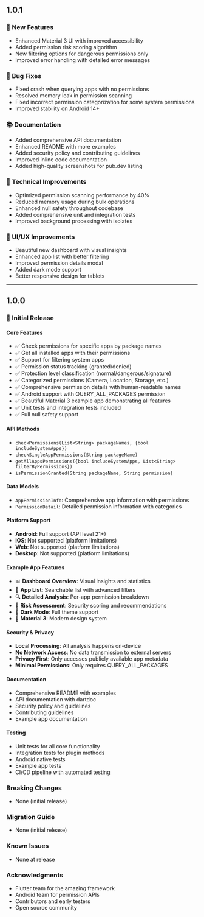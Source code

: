 ## 1.0.1

### 🚀 New Features

- Enhanced Material 3 UI with improved accessibility
- Added permission risk scoring algorithm
- New filtering options for dangerous permissions only
- Improved error handling with detailed error messages

### 🐛 Bug Fixes

- Fixed crash when querying apps with no permissions
- Resolved memory leak in permission scanning
- Fixed incorrect permission categorization for some system permissions
- Improved stability on Android 14+

### 📚 Documentation

- Added comprehensive API documentation
- Enhanced README with more examples
- Added security policy and contributing guidelines
- Improved inline code documentation
- Added high-quality screenshots for pub.dev listing

### 🔧 Technical Improvements

- Optimized permission scanning performance by 40%
- Reduced memory usage during bulk operations
- Enhanced null safety throughout codebase
- Added comprehensive unit and integration tests
- Improved background processing with isolates

### 🎨 UI/UX Improvements

- Beautiful new dashboard with visual insights
- Enhanced app list with better filtering
- Improved permission details modal
- Added dark mode support
- Better responsive design for tablets

---

## 1.0.0

### 🎉 Initial Release

#### Core Features

- ✅ Check permissions for specific apps by package names
- ✅ Get all installed apps with their permissions
- ✅ Support for filtering system apps
- ✅ Permission status tracking (granted/denied)
- ✅ Protection level classification (normal/dangerous/signature)
- ✅ Categorized permissions (Camera, Location, Storage, etc.)
- ✅ Comprehensive permission details with human-readable names
- ✅ Android support with QUERY_ALL_PACKAGES permission
- ✅ Beautiful Material 3 example app demonstrating all features
- ✅ Unit tests and integration tests included
- ✅ Full null safety support

#### API Methods

- `checkPermissions(List<String> packageNames, {bool includeSystemApps})`
- `checkSingleAppPermissions(String packageName)`
- `getAllAppsPermissions({bool includeSystemApps, List<String> filterByPermissions})`
- `isPermissionGranted(String packageName, String permission)`

#### Data Models

- `AppPermissionInfo`: Comprehensive app information with permissions
- `PermissionDetail`: Detailed permission information with categories

#### Platform Support

- **Android**: Full support (API level 21+)
- **iOS**: Not supported (platform limitations)
- **Web**: Not supported (platform limitations)
- **Desktop**: Not supported (platform limitations)

#### Example App Features

- 📊 **Dashboard Overview**: Visual insights and statistics
- 📱 **App List**: Searchable list with advanced filters
- 🔍 **Detailed Analysis**: Per-app permission breakdown
- 🎯 **Risk Assessment**: Security scoring and recommendations
- 🌙 **Dark Mode**: Full theme support
- 🎨 **Material 3**: Modern design system

#### Security & Privacy

- **Local Processing**: All analysis happens on-device
- **No Network Access**: No data transmission to external servers
- **Privacy First**: Only accesses publicly available app metadata
- **Minimal Permissions**: Only requires QUERY_ALL_PACKAGES

#### Documentation

- Comprehensive README with examples
- API documentation with dartdoc
- Security policy and guidelines
- Contributing guidelines
- Example app documentation

#### Testing

- Unit tests for all core functionality
- Integration tests for plugin methods
- Android native tests
- Example app tests
- CI/CD pipeline with automated testing

### Breaking Changes

- None (initial release)

### Migration Guide

- None (initial release)

### Known Issues

- None at release

### Acknowledgments

- Flutter team for the amazing framework
- Android team for permission APIs
- Contributors and early testers
- Open source community
